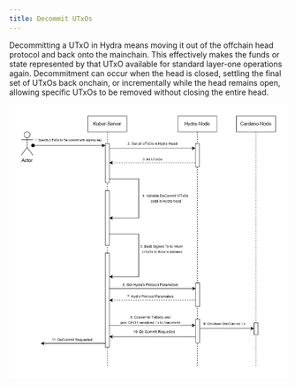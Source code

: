 ```yaml
---
title: Decommit UTxOs
---
```


Decommitting a UTxO in Hydra means moving it out of the offchain head protocol and back onto the mainchain. This effectively makes the funds or state represented by that UTxO available for standard layer-one operations again. Decommitment can occur when the head is closed, settling the final set of UTxOs back onchain, or incrementally while the head remains open, allowing specific UTxOs to be removed without closing the entire head.

![DeCommit UTxOs](../../static/img/decommit.jpg)
